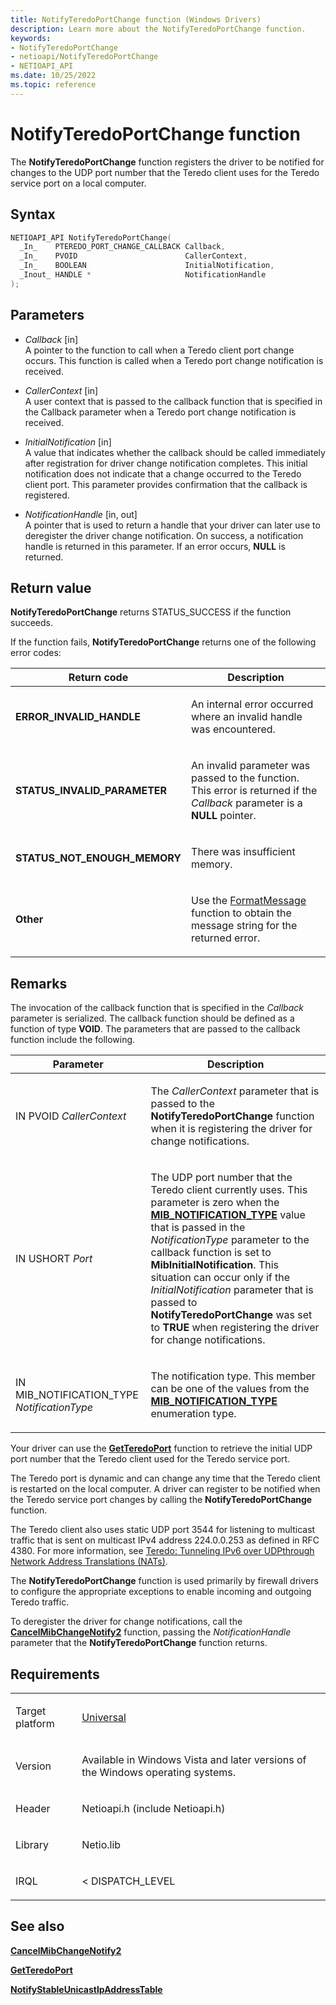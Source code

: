 ```yaml
---
title: NotifyTeredoPortChange function (Windows Drivers)
description: Learn more about the NotifyTeredoPortChange function.
keywords:
- NotifyTeredoPortChange
- netioapi/NotifyTeredoPortChange
- NETIOAPI_API
ms.date: 10/25/2022
ms.topic: reference
---
```


# NotifyTeredoPortChange function

The **NotifyTeredoPortChange** function registers the driver to be notified for changes to the UDP port number that the Teredo client uses for the Teredo service port on a local computer.

## Syntax

``` c++
NETIOAPI_API NotifyTeredoPortChange(
  _In_    PTEREDO_PORT_CHANGE_CALLBACK Callback,
  _In_    PVOID                        CallerContext,
  _In_    BOOLEAN                      InitialNotification,
  _Inout_ HANDLE *                     NotificationHandle
);
```

## Parameters

- *Callback* \[in\]  
   A pointer to the function to call when a Teredo client port change occurs. This function is called when a Teredo port change notification is received.

- *CallerContext* \[in\]  
   A user context that is passed to the callback function that is specified in the Callback parameter when a Teredo port change notification is received.

- *InitialNotification* \[in\]  
   A value that indicates whether the callback should be called immediately after registration for driver change notification completes. This initial notification does not indicate that a change occurred to the Teredo client port. This parameter provides confirmation that the callback is registered.

- *NotificationHandle* \[in, out\]  
   A pointer that is used to return a handle that your driver can later use to deregister the driver change notification. On success, a notification handle is returned in this parameter. If an error occurs, **NULL** is returned.

## Return value

**NotifyTeredoPortChange** returns STATUS\_SUCCESS if the function succeeds.

If the function fails, **NotifyTeredoPortChange** returns one of the following error codes:

<table>
<thead>
<tr class="header">
<th>Return code</th>
<th>Description</th>
</tr>
</thead>
<tbody>
<tr class="odd">
<td><strong>ERROR_INVALID_HANDLE</strong></td>
<td><p>An internal error occurred where an invalid handle was encountered.</p></td>
</tr>
<tr class="even">
<td><strong>STATUS_INVALID_PARAMETER</strong></td>
<td><p>An invalid parameter was passed to the function. This error is returned if the <em>Callback</em> parameter is a <strong>NULL</strong> pointer.</p></td>
</tr>
<tr class="odd">
<td><strong>STATUS_NOT_ENOUGH_MEMORY</strong></td>
<td><p>There was insufficient memory.</p></td>
</tr>
<tr class="even">
<td><strong>Other</strong></td>
<td><p>Use the <a href="/windows/win32/api/winbase/nf-winbase-formatmessage">FormatMessage</a> function to obtain the message string for the returned error.</p></td>
</tr>
</tbody>
</table>

## Remarks

The invocation of the callback function that is specified in the *Callback* parameter is serialized. The callback function should be defined as a function of type **VOID**. The parameters that are passed to the callback function include the following.

<table>
<thead>
<tr class="header">
<th>Parameter</th>
<th>Description</th>
</tr>
</thead>
<tbody>
<tr class="odd">
<td><p>IN PVOID <em>CallerContext</em></p></td>
<td><p>The <em>CallerContext</em> parameter that is passed to the <strong>NotifyTeredoPortChange</strong> function when it is registering the driver for change notifications.</p></td>
</tr>
<tr class="even">
<td><p>IN USHORT <em>Port</em></p></td>
<td><p>The UDP port number that the Teredo client currently uses. This parameter is zero when the <a href="mib-notification-type.md"><strong>MIB_NOTIFICATION_TYPE</strong></a> value that is passed in the <em>NotificationType</em> parameter to the callback function is set to <strong>MibInitialNotification</strong>. This situation can occur only if the <em>InitialNotification</em> parameter that is passed to <strong>NotifyTeredoPortChange</strong> was set to <strong>TRUE</strong> when registering the driver for change notifications.</p></td>
</tr>
<tr class="odd">
<td><p>IN MIB_NOTIFICATION_TYPE <em>NotificationType</em></p></td>
<td><p>The notification type. This member can be one of the values from the <a href="mib-notification-type.md"><strong>MIB_NOTIFICATION_TYPE</strong></a> enumeration type.</p></td>
</tr>
</tbody>
</table>

Your driver can use the [**GetTeredoPort**](getteredoport.md) function to retrieve the initial UDP port number that the Teredo client used for the Teredo service port.

The Teredo port is dynamic and can change any time that the Teredo client is restarted on the local computer. A driver can register to be notified when the Teredo service port changes by calling the **NotifyTeredoPortChange** function.

The Teredo client also uses static UDP port 3544 for listening to multicast traffic that is sent on multicast IPv4 address 224.0.0.253 as defined in RFC 4380. For more information, see [Teredo: Tunneling IPv6 over UDPthrough Network Address Translations (NATs)](https://go.microsoft.com/fwlink/p/?linkid=84066).

The **NotifyTeredoPortChange** function is used primarily by firewall drivers to configure the appropriate exceptions to enable incoming and outgoing Teredo traffic.

To deregister the driver for change notifications, call the [**CancelMibChangeNotify2**](cancelmibchangenotify2.md) function, passing the *NotificationHandle* parameter that the **NotifyTeredoPortChange** function returns.

## Requirements

<table>
<tbody>
<tr class="odd">
<td><p>Target platform</p></td>
<td><a href="/windows-hardware/drivers/develop/target-platforms">Universal</a></td>
</tr>
<tr class="even">
<td><p>Version</p></td>
<td><p>Available in Windows Vista and later versions of the Windows operating systems.</p></td>
</tr>
<tr class="odd">
<td><p>Header</p></td>
<td>Netioapi.h (include Netioapi.h)</td>
</tr>
<tr class="even">
<td><p>Library</p></td>
<td>Netio.lib</td>
</tr>
<tr class="odd">
<td><p>IRQL</p></td>
<td><p>&lt; DISPATCH_LEVEL</p></td>
</tr>
</tbody>
</table>

## See also

[**CancelMibChangeNotify2**](cancelmibchangenotify2.md)

[**GetTeredoPort**](getteredoport.md)

[**NotifyStableUnicastIpAddressTable**](notifystableunicastipaddresstable.md)
